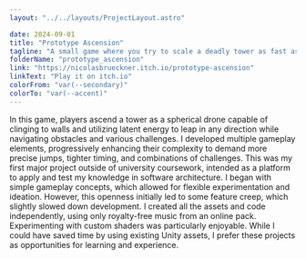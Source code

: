 ```yaml
---
layout: "../../layouts/ProjectLayout.astro"

date: 2024-09-01
title: "Prototype Ascension"
tagline: "A small game where you try to scale a deadly tower as fast as possible"
folderName: "prototype_ascension"
link: "https://nicolasbrueckner.itch.io/prototype-ascension"
linkText: "Play it on itch.io"
colorFrom: "var(--secondary)"
colorTo: "var(--accent)"
---
```


In this game, players ascend a tower as a spherical drone capable of
clinging to walls and utilizing latent energy to leap in any direction
while navigating obstacles and various challenges. I developed multiple
gameplay elements, progressively enhancing their complexity to demand more
precise jumps, tighter timing, and combinations of challenges. This was my
first major project outside of university coursework, intended as a
platform to apply and test my knowledge in software architecture. I began
with simple gameplay concepts, which allowed for flexible experimentation
and ideation. However, this openness initially led to some feature creep,
which slightly slowed down development. I created all the assets and code
independently, using only royalty-free music from an online pack.
Experimenting with custom shaders was particularly enjoyable. While I
could have saved time by using existing Unity assets, I prefer these
projects as opportunities for learning and experience.
